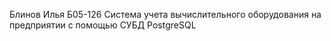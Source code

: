 Блинов Илья Б05-126
Система учета вычислительного оборудования на предприятии с помощью СУБД PostgreSQL
